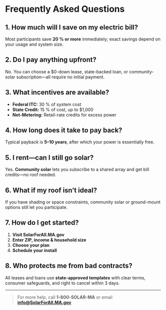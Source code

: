 <!-- FAQ Sheet -->

# Frequently Asked Questions

## 1. How much will I save on my electric bill?

Most participants save **20 % or more** immediately; exact savings depend on your usage and system size.

## 2. Do I pay anything upfront?

No. You can choose a $0-down lease, state-backed loan, or community-solar subscription—all require no initial payment.

## 3. What incentives are available?

- **Federal ITC:** 30 % of system cost
- **State Credit:** 15 % of cost, up to $1,000
- **Net-Metering:** Retail-rate credits for excess power

## 4. How long does it take to pay back?

Typical payback is **5–10 years**, after which your power is essentially free.

## 5. I rent—can I still go solar?

Yes. **Community solar** lets you subscribe to a shared array and get bill credits—no roof needed.

## 6. What if my roof isn’t ideal?

If you have shading or space constraints, community solar or ground-mount options still let you participate.

## 7. How do I get started?

1. **Visit SolarForAll.MA.gov**
2. **Enter ZIP, income & household size**
3. **Choose your plan**
4. **Schedule your install**

## 8. Who protects me from bad contracts?

All leases and loans use **state-approved templates** with clear terms, consumer safeguards, and right to cancel within 3 days.

---

> For more help, call **1-800-SOLAR-MA** or email **[info@SolarForAll.MA.gov](info@SolarForAll.MA.gov)**
